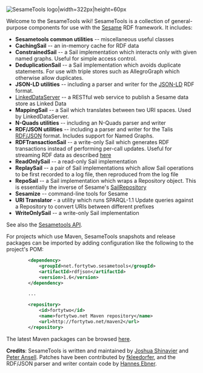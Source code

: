 <!-- This README can be viewed at https://github.com/joshsh/sesametools/wiki -->

![SesameTools logo|width=322px|height=60px](https://github.com/joshsh/sesametools/wiki/graphics/SesameTools-logo.png)

Welcome to the SesameTools wiki!
SesameTools is a collection of general-purpose components for use with the [Sesame](http://openrdf.org) RDF framework.  It includes:

* **Sesametools common utilities** -- miscellaneous useful classes
* **CachingSail** -- an in-memory cache for RDF data
* **ConstrainedSail** -- a Sail implementation which interacts only with given named graphs.  Useful for simple access control.
* **DeduplicationSail** -- a Sail implementation which avoids duplicate statements.  For use with triple stores such as AllegroGraph which otherwise allow duplicates.
* **JSON-LD utilities** -- including a parser and writer for the [JSON-LD](http://json-ld.org/) RDF format.
* [LinkedDataServer](https://github.com/joshsh/sesametools/wiki/LinkedDataServer) -- a RESTful web service to publish a Sesame data store as Linked Data
* **MappingSail** -- a Sail which translates between two URI spaces.  Used by LinkedDataServer.
* **N-Quads utilities** -- including an N-Quads parser and writer
* **RDF/JSON utilities** -- including a parser and writer for the Talis [RDF/JSON](http://n2.talis.com/wiki/Talk:RDF_JSON_Specification) format.  Includes support for Named Graphs.
* **RDFTransactionSail** -- a write-only Sail which generates RDF transactions instead of performing per-call updates.  Useful for streaming RDF data as described [here](http://arxiv.org/abs/1011.3595)
* **ReadOnlySail** -- a read-only Sail implementation
* **ReplaySail** -- a pair of Sail implementations which allow Sail operations to be first recorded to a log file, then reproduced from the log file
* **RepoSail** -- a Sail implementation which wraps a Repository object.  This is essentially the inverse of Sesame's [SailRepository](http://www.openrdf.org/doc/sesame2/api/org/openrdf/repository/sail/SailRepository.html)
* **Sesamize** -- command-line tools for Sesame
* **URI Translator** - a utility which runs SPARQL-1.1 Update queries against a Repository to convert URIs between different prefixes
* **WriteOnlySail** -- a write-only Sail implementation

See also the [Sesametools API](http://fortytwo.net/projects/sesametools/api/).

For projects which use Maven, SesameTools snapshots and release packages can be imported by adding configuration like the following to the project's POM:

```xml
        <dependency>
            <groupId>net.fortytwo.sesametools</groupId>
            <artifactId>rdfjson</artifactId>
            <version>1.6</version>
        </dependency>

        ...

        <repository>
            <id>fortytwo</id>
            <name>fortytwo.net Maven repository</name>
            <url>http://fortytwo.net/maven2</url>
        </repository>
```

The latest Maven packages can be browsed [here](http://fortytwo.net/maven2/net/fortytwo/sesametools).

**Credits**: SesameTools is written and maintained by [Joshua Shinavier](https://github.com/joshsh) and [Peter Ansell](https://github.com/ansell). Patches have been contributed by [fkleedorfer](https://github.com/fkleedorfer), and the RDF/JSON parser and writer contain code by [Hannes Ebner](http://www.csc.kth.se/~hebner/).
